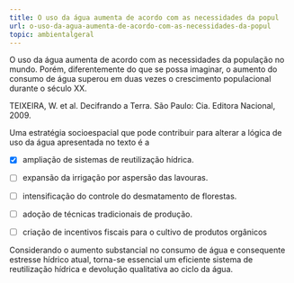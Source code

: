 ```yaml
---
title: O uso da água aumenta de acordo com as necessidades da popul
url: o-uso-da-agua-aumenta-de-acordo-com-as-necessidades-da-popul
topic: ambientalgeral
---
```



O uso da água aumenta de acordo com as necessidades da população no mundo. Porém, diferentemente do que se possa imaginar, o aumento do consumo de água superou em duas vezes o crescimento populacional durante o século XX.

TEIXEIRA, W. et al. Decifrando a Terra. São Paulo: Cia. Editora Nacional, 2009.

Uma estratégia socioespacial que pode contribuir para alterar a lógica de uso da água apresentada no texto é a



- [x] ampliação de sistemas de reutilização hídrica.
- [ ] expansão da irrigação por aspersão das lavouras.
- [ ] intensificação do controle do desmatamento de florestas.
- [ ] adoção de técnicas tradicionais de produção.
- [ ] criação de incentivos fiscais para o cultivo de produtos orgânicos


Considerando o aumento substancial no consumo de água e consequente estresse hídrico atual, torna-se essencial um eficiente sistema de reutilização hídrica e devolução qualitativa ao ciclo da água.
